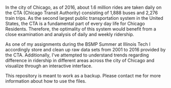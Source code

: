 In the city of Chicago, as of 2016, about 1.6 million rides are taken daily on the CTA (Chicago Transit Authority) consisting of 1,888 buses and 2,276 train trips. As the second largest public transportation system in the United States, the CTA is a fundamental part of every day life for Chicago Residents. Therefore, the optimality of this system would benefit from a close examination and analysis of daily and weekly ridership. 

As one of my assignments during the BSMP Summer at Illinois Tech I accordingly store and clean up raw data sets from 2001 to 2016 provided by the CTA. Additionally, I've attempted to understand trends regarding difference in ridership in different areas across the city of Chicago and visualize through an interactive interface. 

This repository is meant to work as a backup. Please contact me for more information about how to use the files.